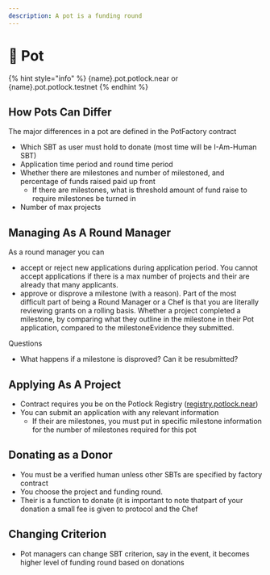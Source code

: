 ```yaml
---
description: A pot is a funding round
---
```


# 🍲 Pot



{% hint style="info" %}
{name}.pot.potlock.near or {name}.pot.potlock.testnet
{% endhint %}

## How Pots Can Differ

The major differences in a pot are defined in the PotFactory contract&#x20;

* Which SBT as user must hold to donate (most time will be I-Am-Human SBT)
* Application time period and round time period
* Whether there are milestones and number of milestoned, and percentage of funds raised paid up front
  * If there are milestones, what is threshold amount of fund raise to require milestones be turned in
* Number of max projects

## Managing As A Round Manager

As a round manager you can&#x20;

* accept or reject new applications during application period. You cannot accept applications if there is a max number of projects and their are already that many applicants.&#x20;
* approve or disprove a milestone (with a reason). Part of the most difficult part of being a Round Manager or a Chef is that you are literally reviewing grants on a rolling basis. Whether a project completed a milestone, by comparing what they outline in the milestone in their Pot application, compared to the milestoneEvidence they submitted.&#x20;



Questions

* What happens if a milestone is disproved? Can it be resubmitted?



## Applying As A Project

* Contract requires you be on the Potlock Registry ([registry.potlock.near](registry.md))
* You can submit an application with any relevant information&#x20;
  * If their are milestones, you must put in specific milestone information for the number of milestones required for this pot

## Donating as a Donor

* You must be a verified human unless other SBTs are specified by factory contract
* You choose the project and funding round.
* Their is a function to donate (it is important to note thatpart of your donation a small fee is given to protocol and the Chef



## Changing Criterion

* Pot managers can change SBT criterion, say in the event, it becomes higher level of funding round based on donations
